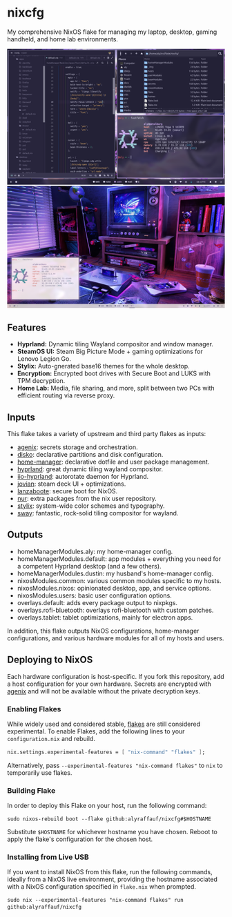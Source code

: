 # nixcfg

My comprehensive NixOS flake for managing my laptop, desktop, gaming handheld, and home lab environments.

![](./_img/rosepinemoon.png)
![](./_img/rosepinedawn.png)

## Features

- **Hyprland:** Dynamic tiling Wayland compositor and window manager.
- **SteamOS UI:** Steam Big Picture Mode + gaming optimizations for Lenovo Legion Go.
- **Stylix:** Auto-gnerated base16 themes for the whole desktop.
- **Encryption:** Encrypted boot drives with Secure Boot and LUKS with TPM decryption.
- **Home Lab:** Media, file sharing, and more, split between two PCs with efficient routing via reverse proxy.

## Inputs

This flake takes a variety of upstream and third party flakes as inputs:

- [agenix](https://github.com/ryantm/agenix): secrets storage and orchestration.
- [disko](https://github.com/nix-community/disko): declarative partitions and disk configuration.
- [home-manager](https://github.com/nix-community/home-manager): declarative dotfile and user package management.
- [hyprland](https://github.com/hyprwm/Hyprland): great dynamic tiling wayland compositor.
- [iio-hyprland](https://github.com/JeanSchoeller/iio-hyprland): autorotate daemon for Hyprland.
- [jovian](https://github.com/Jovian-Experiments/Jovian-NixOS): steam deck UI + optimizations.
- [lanzaboote](https://github.com/nix-community/lanzaboote): secure boot for NixOS.
- [nur](https://github.com/nix-community/NUR): extra packages from the nix user repository.
- [stylix](https://github.com/danth/stylix): system-wide color schemes and typography.
- [sway](https://github.com/swaywm/sway): fantastic, rock-solid tiling compositor for wayland.

## Outputs

- homeManagerModules.aly: my home-manager config.
- homeManagerModules.default: app modules + everything you need for a competent Hyprland desktop (and a few others).
- homeManagerModules.dustin: my husband's home-manager config.
- nixosModules.common: various common modules specific to my hosts.
- nixosModules.nixos: opinionated desktop, app, and service options.
- nixosModules.users: basic user configuration options.
- overlays.default: adds every package output to nixpkgs.
- overlays.rofi-bluetooth: overlays rofi-bluetooth with custom patches.
- overlays.tablet: tablet optimizations, mainly for electron apps.

In addition, this flake outputs NixOS configurations, home-manager configurations, and various hardware modules for all of my hosts and users.

## Deploying to NixOS

Each hardware configuration is host-specific. If you fork this repository, add a host configuration for your own hardware. Secrets are encrypted with [agenix](https://github.com/ryantm/agenix) and will not be available without the private decryption keys.

### Enabling Flakes

While widely used and considered stable, [flakes](https://wiki.nixos.org/wiki/Flakes) are still considered experimental. To enable Flakes, add the following lines to your `configuration.nix` and rebuild.

```nix
nix.settings.experimental-features = [ "nix-command" "flakes" ];
```

Alternatively, pass `--experimental-features "nix-command flakes"` to `nix` to temporarily use flakes.

### Building Flake

In order to deploy this Flake on your host, run the following command:

```console
sudo nixos-rebuild boot --flake github:alyraffauf/nixcfg#$HOSTNAME
```

Substitute `$HOSTNAME` for whichever hostname you have chosen. Reboot to apply the flake's configuration for the chosen host.

### Installing from Live USB

If you want to install NixOS from this flake, run the following commands, ideally from a NixOS live environment, providing the hostname associated with a NixOS configuration specified in `flake.nix` when prompted.

```console
sudo nix --experimental-features "nix-command flakes" run github:alyraffauf/nixcfg
```
